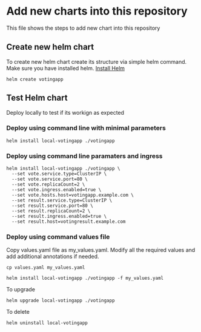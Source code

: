 # Add new charts into this repository
This file shows the steps to add new chart into this repository

## Create new helm chart
To create new helm chart create its structure via simple helm command. Make sure you have installed helm. 
[Install Helm](https://helm.sh/docs/intro/install/)
```
helm create votingapp
```
## Test Helm chart
Deploy locally to test if its workign as expected
### Deploy using command line with minimal parameters
```
helm install local-votingapp ./votingapp

```

### Deploy using command line paramaters and ingress
```
helm install local-votingapp ./votingapp \
  --set vote.service.type=ClusterIP \
  --set vote.service.port=80 \
  --set vote.replicaCount=2 \
  --set vote.ingress.enabled=true \
  --set vote.hosts.host=votingapp.example.com \
  --set result.service.type=ClusterIP \
  --set result.service.port=80 \
  --set result.replicaCount=2 \
  --set result.ingress.enabled=true \
  --set result.host=votingresult.example.com 

```

### Deploy using command values file
Copy values.yaml file as my_values.yaml. Modify all the required values and add additional annotations if needed.

```
cp values.yaml my_values.yaml

helm install local-votingapp ./votingapp -f my_values.yaml
```

To upgrade
```
helm upgrade local-votingapp ./votingapp
```

To delete
```
helm uninstall local-votingapp
```